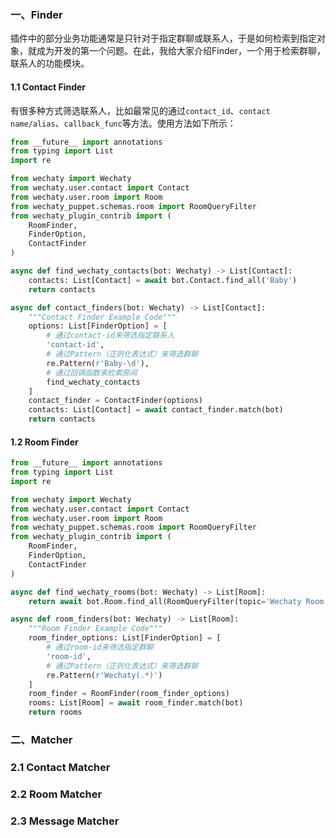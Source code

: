 ### 一、Finder

插件中的部分业务功能通常是只针对于指定群聊或联系人，于是如何检索到指定对象，就成为开发的第一个问题。在此，我给大家介绍Finder，一个用于检索群聊，联系人的功能模块。

#### 1.1 Contact Finder

有很多种方式筛选联系人，比如最常见的通过`contact_id`、`contact name/alias`、`callback_func`等方法。使用方法如下所示：

```python
from __future__ import annotations
from typing import List
import re

from wechaty import Wechaty
from wechaty.user.contact import Contact
from wechaty.user.room import Room
from wechaty_puppet.schemas.room import RoomQueryFilter
from wechaty_plugin_contrib import (
    RoomFinder,
    FinderOption,
    ContactFinder
)

async def find_wechaty_contacts(bot: Wechaty) -> List[Contact]:
    contacts: List[Contact] = await bot.Contact.find_all('Baby')
    return contacts

async def contact_finders(bot: Wechaty) -> List[Contact]:
    """Contact Finder Example Code"""
    options: List[FinderOption] = [
        # 通过contact-id来筛选指定联系人
        'contact-id',
        # 通过Pattern（正则化表达式）来筛选群聊
        re.Pattern(r'Baby-\d'),
        # 通过回调函数来检索房间
        find_wechaty_contacts 
    ]
    contact_finder = ContactFinder(options)
    contacts: List[Contact] = await contact_finder.match(bot)
    return contacts
```

#### 1.2 Room Finder

```python
from __future__ import annotations
from typing import List
import re

from wechaty import Wechaty
from wechaty.user.contact import Contact
from wechaty.user.room import Room
from wechaty_puppet.schemas.room import RoomQueryFilter
from wechaty_plugin_contrib import (
    RoomFinder,
    FinderOption,
    ContactFinder
)

async def find_wechaty_rooms(bot: Wechaty) -> List[Room]:
    return await bot.Room.find_all(RoomQueryFilter(topic='Wechaty Room 1'))

async def room_finders(bot: Wechaty) -> List[Room]:
    """Room Finder Example Code"""
    room_finder_options: List[FinderOption] = [
        # 通过room-id来筛选指定群聊
        'room-id',
        # 通过Pattern（正则化表达式）来筛选群聊
        re.Pattern(r'Wechaty(.*)')
    ]
    room_finder = RoomFinder(room_finder_options)
    rooms: List[Room] = await room_finder.match(bot)
    return rooms
```

### 二、Matcher

### 2.1 Contact Matcher

### 2.2 Room Matcher

### 2.3 Message Matcher